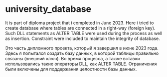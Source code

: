 # university_database

It is part of diploma project that i completed in June 2023.
Here i tried to create database where tables are connected in a right-way (foreign key). 
Such DLL statements as ALTER TABLE were used during the process as well as insertion. 
Constraint were included to maintain the integrity of database. 

Это часть дипломного проекта, который я завершил в июне 2023 года. 
Здесь я попытался создать базу данных, в которой таблицы правильно связаны (внешний ключ). 
Во время процесса, а также вставки использовались такие операторы DLL, как ALTER TABLE. 
Ограничения были включены для поддержания целостности базы данных.

